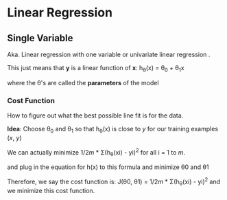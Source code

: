 # Linear Regression

## Single Variable

Aka. Linear regression with one variable or univariate linear regression . 

This just means that **y** is a linear function of **x**: h<sub>&theta;</sub>(x) = &theta;<sub>0</sub> + &theta;<sub>1</sub>x

where the &theta;'s are called the **parameters** of the model

### Cost Function

How to figure out what the best possible line fit is for the data.

**Idea**: Choose &theta;<sub>0</sub> and &theta;<sub>1</sub> so that h<sub>&theta;</sub>(x) is close to *y* for our training examples (*x*, *y*)

We can actually minimize 1/2*m* * &Sigma;(h<sub>&theta;</sub>(xi) - yi)<sup>2</sup> for all i = 1 to *m*. 

and plug in the equation for h(x) to this formula and minimize &theta;0 and &theta;1


Therefore, we say the cost function is: J(&theta;0, &theta;1) = 1/2*m* * &Sigma;(h<sub>&theta;</sub>(xi) - yi)<sup>2</sup> and we minimize this cost function.

